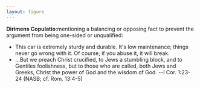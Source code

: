 ```yaml
---
layout: figure
---
```


**Dirimens Copulatio**:mentioning a balancing or opposing fact to prevent the argument from being one-sided or unqualified:

 - This car is extremely sturdy and durable. It's low maintenance; things never go wrong with it. Of course, if you abuse it, it will break.
 - ...But we preach Christ crucified, to Jews a stumbling block, and to Gentiles foolishness, but to those who are called, both Jews and Greeks, Christ the power of God and the wisdom of God. --l Cor. 1:23-24 (NASB; cf. Rom. 13:4-5)